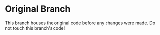 # Original Branch
This branch houses the original code before any changes were made. Do not touch this branch's code!
